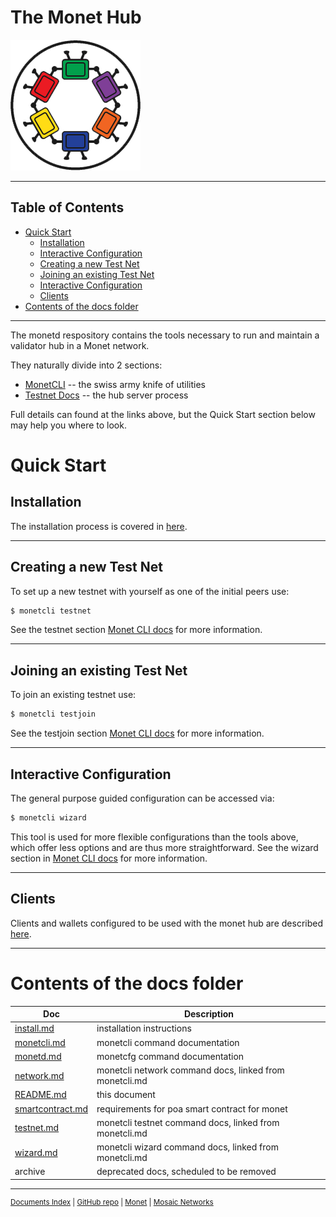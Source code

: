 # The Monet Hub

![Monet Logo](assets/monet_logo.png) 

----

## Table of Contents

+ [Quick Start](#quick-start)
    + [Installation](#installation)
    + [Interactive Configuration](#interactive-configuration)
    + [Creating a new Test Net](#creating-a-new-test-net)
    + [Joining an existing Test Net](#joining-an-existing-test-net)
    + [Interactive Configuration](#interactive-configuration)
    + [Clients](#clients)
+ [Contents of the docs folder](#contents-of-the-docs-folder)

----

The monetd respository contains the tools necessary to run and maintain a validator hub in a Monet network. 

They naturally divide into 2 sections:
+ [MonetCLI](monetcli.md) -- the swiss army knife of utilities
+ [Testnet Docs](monetd.md) -- the hub server process

Full details can found at the links above, but the Quick Start section below may help you where to look. 

# Quick Start

## Installation
The installation process is covered in [here](install.md).

----
## Creating a new Test Net
To set up a new testnet with yourself as one of the initial peers use:
```bash
$ monetcli testnet
```

See the testnet section [Monet CLI docs](monetcli.md#testnet) for more information.  

----
## Joining an existing Test Net
To join an existing testnet use:
```bash
$ monetcli testjoin
```

See the testjoin section [Monet CLI docs](monetcli.md) for more information.  

----
## Interactive Configuration
The general purpose guided configuration can be accessed via:
```bash
$ monetcli wizard
```

This tool is used for more flexible configurations than the tools above, which offer less options and are thus more straightforward.  See the wizard section in [Monet CLI docs](monetcli.md) for more information.  

 

----

## Clients

Clients and wallets configured to be used with the monet hub are described [here](clients.md).


----

# Contents of the docs folder



|Doc|Description|
|-----------|---------------------------|
|[install.md](install.md)|installation instructions|
|[monetcli.md](monetcli.md)|monetcli command documentation|
|[monetd.md](monetd.md)|monetcfg command documentation|
|[network.md](network.md)|monetcli network command docs, linked from monetcli.md|
|[README.md](README.md)|this document
|[smartcontract.md](smartcontract.md)|requirements for poa smart contract for monet|
|[testnet.md](testnet.md)|monetcli testnet command docs, linked from monetcli.md|
|[wizard.md](wizard.md)|monetcli wizard command docs, linked from monetcli.md|
|archive|deprecated docs, scheduled to be removed|



----

<sup>[Documents Index](README.md) | [GitHub repo](https://github.com/mosaicnetworks/monetd) | [Monet](https://monet.network/) | [Mosaic Networks](https://www.babble.io/)</sup>

